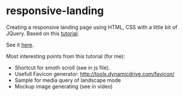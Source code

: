 # responsive-landing
Creating a responsive landing page using HTML, CSS with a little bit of JQuery. Based on this [tutorial](https://www.youtube.com/watch?v=GJXXf3_dcng).

See it [here](https://codyfet.github.io/responsive-landing/index). 

Most interesting points from this tutorial (for me):

* Shortcut for smoth scroll (see in js file).
* Usefull Favicon generator: http://tools.dynamicdrive.com/favicon/
* Sample for media query of landscape mode
* Mockup image generating (see in video)
